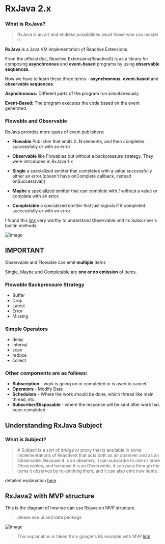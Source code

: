 # RxJava 2.x

### What is RxJava?
 > RxJava is an art and endless possibilities await those who can master it.
 
 **RxJava** is a Java VM implementation of Reactive Extensions.
 
 From the official doc, Reactive Extensions(ReactiveX) is as a library for composing **asynchronous** and **event-based** programs by using **observable sequences**.
 
 Now we have to learn these three terms - **asynchronous**, **event-based** and **observable sequences**.
 
 **Asynchronous:** Different parts of the program run simultaneously.
 
 **Event-Based:** The program executes the code based on the event generated.
 
 
 ### Flowable and Observable
 
 RxJava provides more types of event publishers:
 
 - **Flowable** Publisher that emits 0..N elements, and then completes successfully or with an error
 
 - **Observable** like Flowables but without a backpressure strategy. They were introduced in RxJava 1.x
 
 - **Single** a specialized emitter that completes with a value successfully either an error.(doesn't have onComplete callback, instead onSuccess(val))
 
 - **Maybe** a specialized emitter that can complete with / without a value or complete with an error.
 
 - **Completable** a specialized emitter that just signals if it completed successfully or with an error.
 
 I found this [link](https://tomstechnicalblog.blogspot.com/2015_10_01_archive.html) very worthy to understand Observable and its Subscriber's builtin methods.
 
 ![image](https://github.com/anjandebnath/RxJavaTutorial/blob/master/images/animation_1.gif)
 
 
 ## IMPORTANT
 Observable and Flowable can emit **multiple** items
 
 Single, Maybe and Completable are **one or no emission** of items.
 
 ### Flowable Backpressure Strategy
 -  Buffer
 -  Drop
 -  Latest
 -  Error
 -  Missing
 
 ### Simple Operators
 - delay
 - interval
 - scan
 - reduce
 - collect
 
 ### Other components are as follows:
 
 - **Subscription** - work is going on or completed or is used to cancel.
 - **Operators** - Modify Data
 - **Schedulers** - Where the work should be done, which thread like main thread, etc.
 - **Subscriber/Disposable** - where the response will be sent after work has been completed.
 
 ## Understanding RxJava Subject
 
 ### What is Subject?
  > A Subject is a sort of bridge or proxy that is available in some implementations of ReactiveX that acts both as an observer and as an Observable. Because it is an observer, it can subscribe to one or more Observables, and because it is an Observable, it can pass through the items it observes by re-emitting them, and it can also emit new items.
  
  detailed explanation [here](https://mindorks.com/course/learn-rxjava/chapter/id/4/page/id/15)
  
 ## RxJava2 with MVP structure
 
  This is the  diagram of how we can use Rxjava on MVP structure.
  > please see ui and data package 
  
  ![image](https://github.com/anjandebnath/RxJavaTutorial/blob/master/RxApi.PNG) 
  
  >This explanation is taken from google's Rx example with MVP [link](https://github.com/googlesamples/android-architecture/tree/todo-mvp-rxjava/)